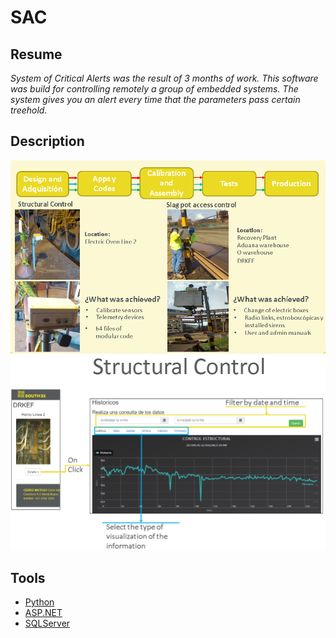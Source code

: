 # SAC

## Resume

_System of Critical Alerts was the result of 3 months of work. This software was build for controlling remotely a group of
embedded systems. The system gives you an alert every time that the parameters pass certain treehold._

## Description
![General Data](https://github.com/rogergarciaz/SAC/blob/master/General.PNG)
![User Interface](https://github.com/rogergarciaz/SAC/blob/master/UI.PNG)

## Tools
* [Python](https://www.python.org/)
* [ASP.NET](https://dotnet.microsoft.com/apps/aspnet)
* [SQLServer](https://www.microsoft.com/es-es/sql-server/sql-server-downloads)
